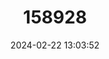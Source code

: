 ---
title: "158928"
category: "Perithemis rubita"
draft: false
date: 2024-02-22 13:03:52
languages:
  English: ["Ruby Amberwing"]
---